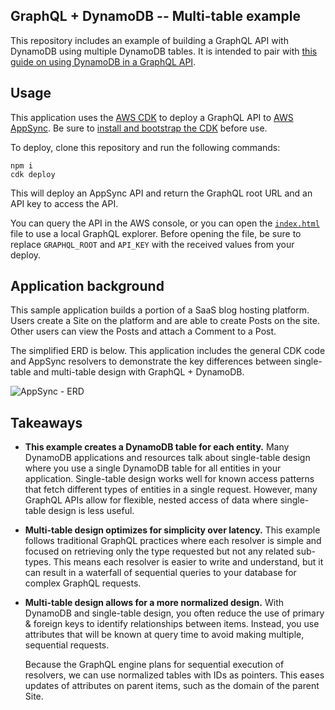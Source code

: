 ## GraphQL + DynamoDB -- Multi-table example

This repository includes an example of building a GraphQL API with DynamoDB using multiple DynamoDB tables. It is intended to pair with [this guide on using DynamoDB in a GraphQL API](TODO).

## Usage

This application uses the [AWS CDK](https://docs.aws.amazon.com/cdk/v2/guide/home.html) to deploy a GraphQL API to [AWS AppSync](https://aws.amazon.com/appsync/). Be sure to [install and bootstrap the CDK](https://docs.aws.amazon.com/cdk/v2/guide/getting_started.html#getting_started_install) before use.

To deploy, clone this repository and run the following commands:

```
npm i
cdk deploy
```

This will deploy an AppSync API and return the GraphQL root URL and an API key to access the API.

You can query the API in the AWS console, or you can open the [`index.html`](./index.html) file to use a local GraphQL explorer. Before opening the file, be sure to replace `GRAPHQL_ROOT` and `API_KEY` with the received values from your deploy.

## Application background

This sample application builds a portion of a SaaS blog hosting platform. Users create a Site on the platform and are able to create Posts on the site. Other users can view the Posts and attach a Comment to a Post.

The simplified ERD is below. This application includes the general CDK code and AppSync resolvers to demonstrate the key differences between single-table and multi-table design with GraphQL + DynamoDB.

![AppSync - ERD](https://user-images.githubusercontent.com/6509926/172209448-98350f3f-7fcf-4a7e-aa64-123dd59ab4e9.svg)

## Takeaways

- **This example creates a DynamoDB table for each entity.** Many DynamoDB applications and resources talk about single-table design where you use a single DynamoDB table for all entities in your application. Single-table design works well for known access patterns that fetch different types of entities in a single request. However, many GraphQL APIs allow for flexible, nested access of data where single-table design is less useful.

- **Multi-table design optimizes for simplicity over latency.** This example follows traditional GraphQL practices where each resolver is simple and focused on retrieving only the type requested but not any related sub-types. This means each resolver is easier to write and understand, but it can result in a waterfall of sequential queries to your database for complex GraphQL requests.

- **Multi-table design allows for a more normalized design.** With DynamoDB and single-table design, you often reduce the use of primary & foreign keys to identify relationships between items. Instead, you use attributes that will be known at query time to avoid making multiple, sequential requests.

  Because the GraphQL engine plans for sequential execution of resolvers, we can use normalized tables with IDs as pointers. This eases updates of attributes on parent items, such as the domain of the parent Site.
